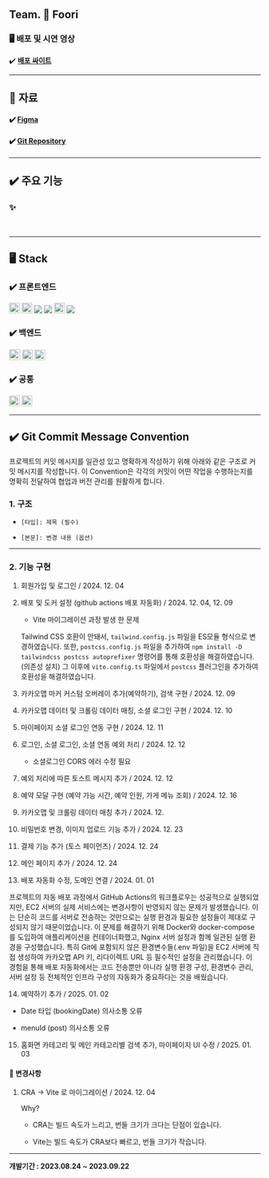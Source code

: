 ## **Team. 🍔 Foori**

### 🖥️ 배포 및 시연 영상

✔️ **[배포 싸이트]()**

---

## 📝 자료

#### ✔️ **[Figma](https://www.figma.com/file/RXDA1Zvfl7sjb7owNxb7VA/Sound-Oasis?type=design&node-id=0-1&mode=design&t=WUWxwmaabthRoGLn-0)**

#### ✔️ **[Git Repository](https://github.com/codestates-seb/seb45_main_005/tree/feDev)**

---

## ✔️ 주요 기능

### ✨

<br>

---

## **🖥️ Stack**

### **✔️ 프론트엔드**

<img src="https://img.shields.io/badge/html5-E34F26?style=for-the-badge&logo=html5&logoColor=white" height="21"> <img src="https://img.shields.io/badge/css-1572B6?style=for-the-badge&logo=css3&logoColor=white" height="21"> <img src="https://img.shields.io/badge/JavaScript-F7DF1E?style=flat&logo=JavaScript&logoColor=white"/> <img src="https://img.shields.io/badge/React-61DAFB?style=flat&logo=React&logoColor=white"/> <img src="https://img.shields.io/badge/typescript-3178C6?style=for-the-badge&logo=typescript&logoColor=white" height="21"> <img src="https://img.shields.io/badge/Tailwind CSS-06B6D4?style=flat&logo=Tailwind CSS&logoColor=white"/>

### **✔️ 백엔드**

<img src="https://img.shields.io/badge/java-007396?style=for-the-badge&logo=java&logoColor=white" height="22"> <img src="https://img.shields.io/badge/spring-6DB33F?style=for-the-badge&logo=spring&logoColor=white" height="21"> <img src="https://img.shields.io/badge/mysql-4479A1?style=for-the-badge&logo=mysql&logoColor=white" height="21">

### **✔️ 공통**

<img src="https://img.shields.io/badge/github-181717?style=for-the-badge&logo=github&logoColor=white" height="21"> <img src="https://img.shields.io/badge/git-F05032?style=for-the-badge&logo=git&logoColor=white" height="21">

---

## ✔️ Git Commit Message Convention

프로젝트의 커밋 메시지를 일관성 있고 명확하게 작성하기 위해 아래와 같은 구조로 커밋 메시지를 작성합니다. 이 Convention은 각각의 커밋이 어떤 작업을 수행하는지를 명확히 전달하여 협업과 버전 관리를 원활하게 합니다.

### 1. 구조

- `[타입]: 제목 (필수)`

- `[본문]: 변경 내용 (옵션)`

---

### 2. 기능 구현

1. 회원가입 및 로그인 / 2024. 12. 04
2. 배포 및 도커 설정 (github actions 배포 자동화) / 2024. 12. 04, 12. 09

   - Vite 마이그레이션 과정 발생 한 문제

   Tailwind CSS 호환이 안돼서, `tailwind.config.js` 파일을 ES모듈 형식으로 변경하였습니다. 또한, `postcss.config.js` 파일을 추가하여 `npm install -D tailwindcss postcss autoprefixer` 명령어를 통해 호환성을 해결하였습니다. (의존성 설치) 그 이후에 `vite.config.ts` 파일에서 `postcss` 플러그인을 추가하여 호환성을 해결하였습니다.

3. 카카오맵 마커 커스텀 오버레이 추가(예약하기), 검색 구현 / 2024. 12. 09
4. 카카오맵 데이터 및 크롤링 데이터 매칭, 소셜 로그인 구현 / 2024. 12. 10
5. 마이페이지 소셜 로그인 연동 구현 / 2024. 12. 11
6. 로그인, 소셜 로그인, 소셜 연동 예외 처리 / 2024. 12. 12

   - 소셜로그인 CORS 에러 수정 필요

7. 예외 처리에 따른 토스트 메시지 추가 / 2024. 12. 12
8. 예약 모달 구현 (예약 가능 시간, 예약 인원, 가게 메뉴 조회) / 2024. 12. 16
9. 카카오맵 및 크롤링 데이터 매칭 추가 / 2024. 12.
10. 비밀번호 변경, 이미지 업로드 기능 추가 / 2024. 12. 23
11. 결제 기능 추가 (토스 페이먼츠) / 2024. 12. 24
12. 메인 페이지 추가 / 2024. 12. 24
13. 배포 자동화 수정, 도메인 연결 / 2024. 01. 01

프로젝트의 자동 배포 과정에서 GitHub Actions의 워크플로우는 성공적으로 실행되었지만, EC2 서버의 실제 서비스에는 변경사항이 반영되지 않는 문제가 발생했습니다. 이는 단순히 코드를 서버로 전송하는 것만으로는 실행 환경과 필요한 설정들이 제대로 구성되지 않기 때문이었습니다. 이 문제를 해결하기 위해 Docker와 docker-compose를 도입하여 애플리케이션을 컨테이너화했고, Nginx 서버 설정과 함께 일관된 실행 환경을 구성했습니다. 특히 Git에 포함되지 않은 환경변수들(.env 파일)을 EC2 서버에 직접 생성하여 카카오맵 API 키, 리다이렉트 URL 등 필수적인 설정을 관리했습니다. 이 경험을 통해 배포 자동화에서는 코드 전송뿐만 아니라 실행 환경 구성, 환경변수 관리, 서버 설정 등 전체적인 인프라 구성의 자동화가 중요하다는 것을 배웠습니다.

14. 예약하기 추가 / 2025. 01. 02

- Date 타입 (bookingDate) 의사소통 오류

- menuId (post) 의사소통 오류

15. 홈화면 카테고리 및 메인 카테고리별 검색 추가, 마이페이지 UI 수정 / 2025. 01. 03

#### 📝 변경사항

1. CRA -> Vite 로 마이그레이션 / 2024. 12. 04

   Why?

   - CRA는 빌드 속도가 느리고, 번들 크기가 크다는 단점이 있습니다.

   - Vite는 빌드 속도가 CRA보다 빠르고, 번들 크기가 작습니다.

---

**개발기간 : 2023.08.24 ~ 2023.09.22**
